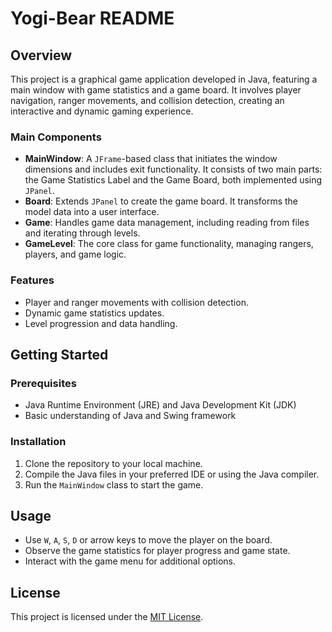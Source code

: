 # Yogi-Bear README

## Overview
This project is a graphical game application developed in Java, featuring a main window with game statistics and a game board. It involves player navigation, ranger movements, and collision detection, creating an interactive and dynamic gaming experience.

### Main Components
- **MainWindow**: A `JFrame`-based class that initiates the window dimensions and includes exit functionality. It consists of two main parts: the Game Statistics Label and the Game Board, both implemented using `JPanel`.
- **Board**: Extends `JPanel` to create the game board. It transforms the model data into a user interface.
- **Game**: Handles game data management, including reading from files and iterating through levels.
- **GameLevel**: The core class for game functionality, managing rangers, players, and game logic.

### Features
- Player and ranger movements with collision detection.
- Dynamic game statistics updates.
- Level progression and data handling.

## Getting Started

### Prerequisites
- Java Runtime Environment (JRE) and Java Development Kit (JDK)
- Basic understanding of Java and Swing framework

### Installation
1. Clone the repository to your local machine.
2. Compile the Java files in your preferred IDE or using the Java compiler.
3. Run the `MainWindow` class to start the game.

## Usage
- Use `W`, `A`, `S`, `D` or arrow keys to move the player on the board.
- Observe the game statistics for player progress and game state.
- Interact with the game menu for additional options.

## License
This project is licensed under the [MIT License](LICENSE.md).

